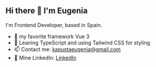 ## Hi there 👋 I'm Eugenia

I'm Frontend Developer, based in Spain.

<!-- - 🔭 Сейчас работаю над проектом Vue 3 -->
- 🔭 my favorite framework Vue 3
- 🌱 Leaning TypeScript and using Tailwind CSS for styling
- 📫 Contact me: [kapustaeugenia@gmail.com](mailto:email@example.com)
- 💼 Mine LinkedIn: [LinkedIn](https://www.linkedin.com/in/festival3224)
<!-- - ⚡ Веселый факт: Я люблю программировать и путешествовать!-->

<!-- 
  ![GitHub Stats](https://github-readme-stats.vercel.app/api?username=Festival3224&show_icons=true&theme=radical)
  -->


<!--
**Festival3224/Festival3224** is a ✨ _special_ ✨ repository because its `README.md` (this file) appears on your GitHub profile.

Here are some ideas to get you started:

- 🔭 I’m currently working on ...
- 🌱 I’m currently learning ...
- 👯 I’m looking to collaborate on ...
- 🤔 I’m looking for help with ...
- 💬 Ask me about ...
- 📫 How to reach me: ...
- 😄 Pronouns: ...
- ⚡ Fun fact: ...
-->

